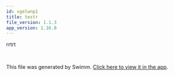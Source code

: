 ```yaml
---
id: vgelwnp1
title: testr
file_version: 1.1.3
app_version: 1.16.0
---
```


<!-- Intro - Do not remove this comment -->
rrtrt

<br/>

This file was generated by Swimm. [Click here to view it in the app](http://localhost:5000/repos/Z2l0aHViJTNBJTNBc3ItZXh0ZW5zaW9uJTNBJTNBZG91ZWs=/playlists/vgelwnp1).
